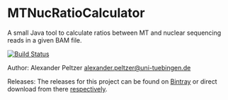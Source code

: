 # MTNucRatioCalculator
A small Java tool to calculate ratios between MT and nuclear sequencing reads in a given BAM file.

[![Build Status](https://lambda.informatik.uni-tuebingen.de/jenkins/view/EAGER/job/MTNucRatioCalculator/1/badge/icon)](https://lambda.informatik.uni-tuebingen.de/jenkins/view/EAGER/job/MTNucRatioCalculator/1/)

Author: Alexander Peltzer <alexander.peltzer@uni-tuebingen.de>


Releases: The releases for this project can be found on [Bintray](https://bintray.com/apeltzer/EAGER/) or direct download from there [respectively](https://dl.bintray.com/apeltzer/EAGER/com/uni-tuebingen/de/it/eager/).
